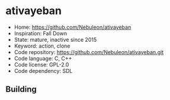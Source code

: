 # ativayeban

- Home: https://github.com/Nebuleon/ativayeban
- Inspiration: Fall Down
- State: mature, inactive since 2015
- Keyword: action, clone
- Code repository: https://github.com/Nebuleon/ativayeban.git
- Code language: C, C++
- Code license: GPL-2.0
- Code dependency: SDL

## Building
